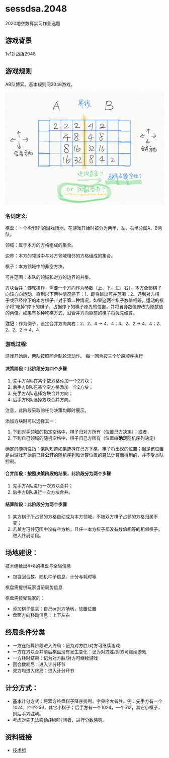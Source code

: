 # sessdsa.2048
2020地空数算实习作业选题

## 游戏背景
1v1对战版2048

## 游戏规则
AB队博弈。基本规则同2048游戏。

![点子图](idea1.png)

### **名词定义**:

棋盘：一个4行8列的游戏场地，在游戏开始时被分为两半，左、右半分属A、B两队。

领域：属于本方的方格组成的集合。

边界：本方的领域中与对方领域相邻的方格组成的集合。

棋子：本方领域中的非空方块。

可并范围：本队的领域和对方的边界的并集。

方块合并：游戏操作，需要一个方向作为参数（上、下、左、右）。本方全部棋子向该方向运动，直到以下两种情况停下：1、即将越出可并范围；2、遇到对方棋子或已经停下的本方棋子。对于第二种情况，如果这两个棋子数值相等，运动的棋子将“吃掉”停下的棋子，占据停下的棋子原先的位置，并将自身数值修改为原数值的两倍。如果有多种吃棋方式，沿合并方向靠前的棋子将优先结算。

**注记**：作为例子，设定合并方向向右：2、2、4 -> 4、4；4、2、2 -> 4、4；2、2、2、2 -> 4、4

### **游戏过程**:

游戏开始后，两队按照回合制轮流动作。 每一回合按三个阶段顺序执行

#### 决策阶段：此阶段分为四个步骤
1.	先手方A队在某个空方格添加一个2方块；
2.	后手方B队在某个空方格添加一个2方块；
3.	先手方A队选择方块合并方向；
4.	后手方B队选择方块合并方向。

注意，此阶段采取的任何决策均即时展示。

添加方块时可以选择其一：
1.  下到对手领域的指定空格中，棋子归对方所有（位置己方决定）；或者，
2.  下到自己领域的随机空格中，棋子归己方所有（位置由**确定**随机序列决定）

确定的随机性指：某队知道如果选择在己方下棋，棋子将出现的位置；但是该位置是由游戏开始前已经**公开**的随机序列和计算位置的算法计算而得到的，并不受本队控制。

#### 合并阶段：按照决策阶段的结果，此阶段分为两个步骤
1.	先手方A队进行一次方块合并；
2.	后手方B队进行一次方块合并。

#### 结算阶段：此阶段分为两个步骤
1.	某方棋子所占领的方格自动成为本方领域，不被双方棋子占领的方格归属不变；
2.	若某方可并范围中没有空方格，且任一本方棋子都没有数值相等的相邻棋子，进入终局阶段。


## 场地建设：
技术组给出4*8的棋盘与全局信息
- 包含回合数、随机种子信息、计分与耗时等

棋盘需提供玩家当前局势信息

棋盘需接受玩家的：
- 添加棋子信息：自己or对方场地，放置位置
- 盘面方向移动信息：上下左右

## 终局条件分类
- 一方在结算阶段进入终局：记为对方胜/对方可继续游戏
- 一方在方块合并前后棋盘没有发生变化：记为对方胜/对方可继续游戏
- 一方耗时结束：记为对方胜/对方可继续游戏
- 回合数耗尽：进入计分环节
- 双方均进入终局：进入计分环节

## 计分方式：
- 基本计分方式：将双方终盘棋子降序排列，字典序大者胜。例：先手方有一个1024，四个256，其它小棋子；后手方有一个1024，一个512，其它小棋子，则后手方胜利。
- 考虑对先无法移动/耗尽时间者，进行分数惩罚。

## 资料链接
- [技术组](team.md)
